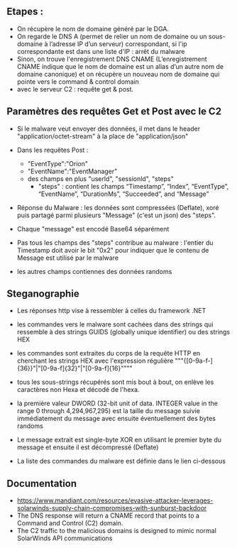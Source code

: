 ## Etapes :

* On récupère le nom de domaine généré par le DGA.
* On regarde le DNS A (permet de relier un nom de domaine ou un sous-domaine à l’adresse IP d’un serveur) correspondant, si l'ip correspondante est dans une liste d'IP : arrêt du malware
* Sinon, on trouve l'enregistrement DNS CNAME (L’enregistrement CNAME indique que le nom de domaine est un alias d’un autre nom de domaine canonique) et on récupère un nouveau nom de domaine qui pointe vers le command & control domain
* avec le serveur C2 : requête get & post.

## Paramètres des requêtes Get et Post avec le C2
* Si le malware veut envoyer des données, il met dans le header "application/octet-stream" à la place de "application/json"
* Dans les requêtes Post :
    * "EventType":"Orion"
    * "EventName":"EventManager"
    * des champs en plus "userld", "sessionld", "steps"
        * "steps" : contient les champs “Timestamp”, “Index”, “EventType”, “EventName”, “DurationMs”, “Succeeded”, and “Message”

* Réponse du Malware : les données sont compressées (Deflate), xoré puis partagé parmi plusieurs "Message" (c'est un json) des "steps".
* Chaque "message" est encodé Base64 séparément
* Pas tous les champs des "steps" contribue au malware : l'entier du Timestamp doit avoir le bit "0x2" pour indiquer que le contenu de Message est utilisé par le malware
* les autres champs contiennes des données randoms

## Steganographie

* Les réponses http vise à ressembler à celles du framework .NET
* les commandes vers le malware sont cachées dans des strings qui ressemble à des strings GUIDS (globally unique identifier) ou des strings HEX
* les commandes sont extraites du corps de la requête HTTP en cherchant les strings HEX avec l'expression régulière """\{[0-9a-f-]{36}\}"|"[0-9a-f]{32}"|"[0-9a-f]{16}""""
* tous les sous-strings récupérés sont mis bout à bout, on enlève les caractères non Hexa et décodé de l'hexa.
* la première valeur DWORD (32-bit unit of data. INTEGER value in the range 0 through 4,294,967,295) est la taille du message suivie immédiatement du message avec ensuite éventuellement des bytes randoms
* Le message extrait est single-byte XOR en utilisant le premier byte du message et ensuite il est décompressé (Deflate)

* La liste des commandes du malware est définie dans le lien ci-dessous

## Documentation
* https://www.mandiant.com/resources/evasive-attacker-leverages-solarwinds-supply-chain-compromises-with-sunburst-backdoor
* The DNS response will return a CNAME record that points to a Command and Control (C2) domain.
* The C2 traffic to the malicious domains is designed to mimic normal SolarWinds API communications

